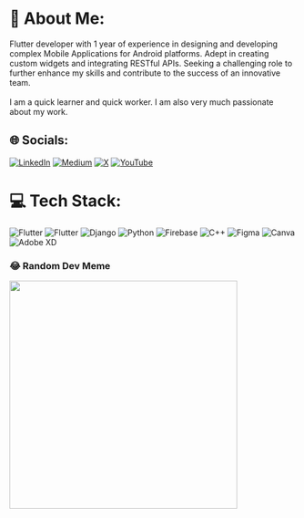 # 💫 About Me:
Flutter developer with 1 year of experience in designing and developing complex Mobile Applications for Android platforms. Adept in creating custom widgets and integrating RESTful APIs. Seeking a challenging role to further enhance my skills and contribute to the success of an innovative team.<br><br>I am a quick learner and quick worker. I am also very much passionate about my work.


## 🌐 Socials:
[![LinkedIn](https://img.shields.io/badge/LinkedIn-%230077B5.svg?logo=linkedin&logoColor=white)](https://linkedin.com/in/https://pk.linkedin.com/in/kumail-raza-bangash) [![Medium](https://img.shields.io/badge/Medium-12100E?logo=medium&logoColor=white)](https://medium.com/@https://medium.com/@kumailrazabangash) [![X](https://img.shields.io/badge/X-black.svg?logo=X&logoColor=white)](https://x.com/https://twitter.com/KumailRazaBang2) [![YouTube](https://img.shields.io/badge/YouTube-%23FF0000.svg?logo=YouTube&logoColor=white)](https://youtube.com/@https://www.youtube.com/channel/UCBLuYbYaqlO0SaCbavgyzFA?view_as=subscriber) 

# 💻 Tech Stack:
![Flutter](https://img.shields.io/badge/Flutter-%2302569B.svg?style=for-the-badge&logo=Flutter&logoColor=white) ![Flutter](https://img.shields.io/badge/Flutter-%2302569B.svg?style=for-the-badge&logo=Flutter&logoColor=white) ![Django](https://img.shields.io/badge/django-%23092E20.svg?style=for-the-badge&logo=django&logoColor=white) ![Python](https://img.shields.io/badge/python-3670A0?style=for-the-badge&logo=python&logoColor=ffdd54) ![Firebase](https://img.shields.io/badge/Firebase-039BE5?style=for-the-badge&logo=Firebase&logoColor=white) ![C++](https://img.shields.io/badge/c++-%2300599C.svg?style=for-the-badge&logo=c%2B%2B&logoColor=white) ![Figma](https://img.shields.io/badge/figma-%23F24E1E.svg?style=for-the-badge&logo=figma&logoColor=white) ![Canva](https://img.shields.io/badge/Canva-%2300C4CC.svg?style=for-the-badge&logo=Canva&logoColor=white) ![Adobe XD](https://img.shields.io/badge/Adobe%20XD-470137?style=for-the-badge&logo=Adobe%20XD&logoColor=#FF61F6)

### 😂 Random Dev Meme
<img src='https://randommeme-five.vercel.app/' style="height: 400px;"/>
